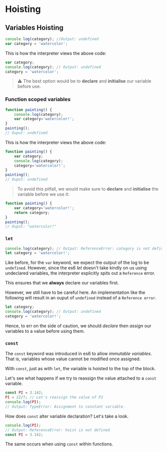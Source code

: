 # Hoisting

## Variables Hoisting

```javascript
console.log(category); //Output: undefined
var category = 'watercolor';
```

This is how the interpreter views the above code:
```javascript
var category;
console.log(category); // Output: undefined
category = 'watercolor';
```

>:warning: The best option would be to **declare** and **initialise** our variable before use.

### Function scoped variables

```javascript
function painting() {
	console.log(category);
	var category='watercolor!';
}
painting();
// Ouput: undefined
```
This is how the interpreter views the above code:
```javascript
function painting() {
	var category;
	console.log(category);
	category='watercolor!';
}
painting();
// Ouput: undefined
```

>To avoid this pitfall, we would make sure to **declare** and **initialise** the variable before we use it:

```javascript
function painting() {
	var category='watercolor!';
	return category;
}
painting();
// Ouput: "watercolor!"
```

### `let` 

```javascript
console.log(category); // Output: ReferenceError: category is not defined ... 
let category = 'watercolor!';
```
Like before, for the  `var`  keyword, we expect the output of the log to be  `undefined`. However, since the es6  _let_  doesn't take kindly on us using undeclared variables, the interpreter explicitly spits out a  `Reference`  error.

This ensures that we  **always**  declare our variables first.

However, we still have to be careful here. An implementation like the following will result in an ouput of `undefined` instead of a `Reference error`.

```javascript
let category;
console.log(category); // Output: undefined 
category = 'watercolor!';
```
Hence, to err on the side of caution, we should _declare_ then _assign_ our variables to a value before using them.


### `const` 

The  `const`  keyword was introduced in es6 to allow  _immutable variables_. That is, variables whose value cannot be modified once assigned.

With  `const`, just as with  `let`, the variable is hoisted to the top of the block.

Let's see what happens if we try to reassign the value attached to a `const` variable.

```javascript
const PI = 3.142;
PI = 22/7; // Let's reassign the value of PI  
console.log(PI); 
// Output: TypeError: Assignment to constant variable.
```

How does `const` alter variable declaration? Let's take a look.

```javascript
console.log(PI); 
// Output: ReferenceError: hoist is not defined 
const PI = 3.142;
```


The same occurs when using `const` within functions.
<!--stackedit_data:
eyJoaXN0b3J5IjpbLTE1OTQ2MzU5MTQsMTE1ODkxMTUzOSwtOT
M4MDU3NzIsLTY2NDA5MTk4MCwxMDk2NjYwNDksLTE0ODczNjM0
NywyODcwMjI4NzEsMTQ3NzE1OTAwNl19
-->